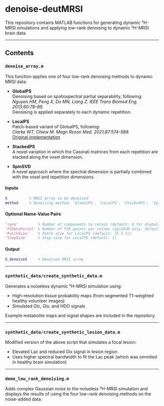# denoise-deutMRSI

This repository contains MATLAB functions for generating dynamic ²H-MRSI simulations and applying low-rank denoising to dynamic ²H-MRSI brain data.

---

## Contents

### `denoise_array.m`

This function applies one of four low-rank denoising methods to dynamic MRSI data:

- **GlobalPS**  
  Denoising based on spatiospectral partial separability, following: 
  *Nguyen HM, Peng X, Do MN, Liang Z. IEEE Trans Biomed Eng. 2013;60:78–89.*  
  Denoising is applied separately to each dynamic repetition.

- **LocalPS**  
  Patch-based variant of GlobalPS, following:  
  *Clarke WT, Chiew M. Magn Reson Med. 2021;87:574–588.*  
  [Original implementation](https://git.fmrib.ox.ac.uk/wclarke/low-rank-denoising-tools/-/blob/d9844edce1617add2f62bac26316c242578a638c/mrs_denoising/denoising.py)

- **StackedPS**  
  A novel variation in which the Casorati matrices from each repetition are stacked along the voxel dimension.

- **SpinSVD**  
  A novel approach where the spectral dimension is partially combined with the voxel and repetition dimensions.

#### **Inputs**
```matlab
X          % MRSI array to be denoised
method     % Denoising method: 'GlobalPS', 'LocalPS', 'StackedPS', 'SpinSVD'
```

#### **Optional Name-Value Pairs**
```matlab
'rank'         % Number of components to retain (default: 6 for Global/LocalPS, 8 otherwise)
'FIDptsPerCol' % Number of FID points per column (SpinSVD only, default: 8)
'PatchSize'    % Patch size for LocalPS (default: [5 5 5])
'StepSize'     % Step size for LocalPS (default: 1)
```

#### **Output**
```matlab
X_denoised     % Denoised MRSI array
```

---

### `synthetic_data/create_synthetic_data.m`

Generates a noiseless dynamic ²H-MRSI simulation using:
- High-resolution tissue probability maps (from segmented T1-weighted healthy volunteer images)
- Simulated Glc, Glx, and HDO signals

Example metabolite maps and signal shapes are included in the repository.

---

### `synthetic_data/create_synthetic_lesion_data.m`

Modified version of the above script that simulates a focal lesion:
- Elevated Lac and reduced Glx signal in lesion region
- Uses higher spectral bandwidth to fit the Lac peak (which was ommited in healthy brain simulation)

---

### `demo_low_rank_denoising.m`

Adds complex Gaussian noise to the noiseless ²H-MRSI simulation and displays the results of using the four low-rank denoising methods on the noise-added data.
